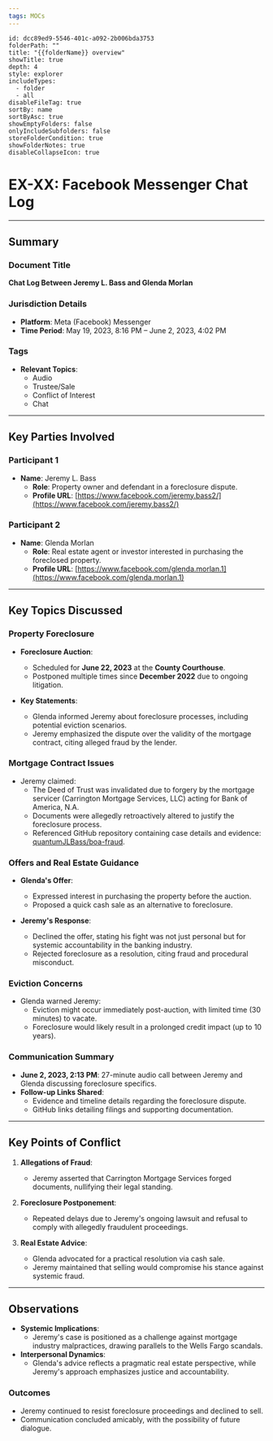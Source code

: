 ```yaml
---
tags: MOCs
---
```

```folder-overview
id: dcc89ed9-5546-401c-a092-2b006bda3753
folderPath: ""
title: "{{folderName}} overview"
showTitle: true
depth: 4
style: explorer
includeTypes:
  - folder
  - all
disableFileTag: true
sortBy: name
sortByAsc: true
showEmptyFolders: false
onlyIncludeSubfolders: false
storeFolderCondition: true
showFolderNotes: true
disableCollapseIcon: true
```

# EX-XX: Facebook Messenger Chat Log

---

## Summary

### Document Title
**Chat Log Between Jeremy L. Bass and Glenda Morlan**

### Jurisdiction Details
- **Platform**: Meta (Facebook) Messenger
- **Time Period**: May 19, 2023, 8:16 PM – June 2, 2023, 4:02 PM

### Tags
- **Relevant Topics**:
  - Audio
  - Trustee/Sale
  - Conflict of Interest
  - Chat

---

## Key Parties Involved

### Participant 1
- **Name**: Jeremy L. Bass
  - **Role**: Property owner and defendant in a foreclosure dispute.
  - **Profile URL**: [https://www.facebook.com/jeremy.bass2/](https://www.facebook.com/jeremy.bass2/)

### Participant 2
- **Name**: Glenda Morlan
  - **Role**: Real estate agent or investor interested in purchasing the foreclosed property.
  - **Profile URL**: [https://www.facebook.com/glenda.morlan.1](https://www.facebook.com/glenda.morlan.1)

---

## Key Topics Discussed

### Property Foreclosure
- **Foreclosure Auction**:
  - Scheduled for **June 22, 2023** at the **County Courthouse**.
  - Postponed multiple times since **December 2022** due to ongoing litigation.

- **Key Statements**:
  - Glenda informed Jeremy about foreclosure processes, including potential eviction scenarios.
  - Jeremy emphasized the dispute over the validity of the mortgage contract, citing alleged fraud by the lender.

### Mortgage Contract Issues
- Jeremy claimed:
  - The Deed of Trust was invalidated due to forgery by the mortgage servicer (Carrington Mortgage Services, LLC) acting for Bank of America, N.A.
  - Documents were allegedly retroactively altered to justify the foreclosure process.
  - Referenced GitHub repository containing case details and evidence: [quantumJLBass/boa-fraud](https://github.com/quantumJLBass/boa-fraud).

### Offers and Real Estate Guidance
- **Glenda's Offer**:
  - Expressed interest in purchasing the property before the auction.
  - Proposed a quick cash sale as an alternative to foreclosure.

- **Jeremy's Response**:
  - Declined the offer, stating his fight was not just personal but for systemic accountability in the banking industry.
  - Rejected foreclosure as a resolution, citing fraud and procedural misconduct.

### Eviction Concerns
- Glenda warned Jeremy:
  - Eviction might occur immediately post-auction, with limited time (30 minutes) to vacate.
  - Foreclosure would likely result in a prolonged credit impact (up to 10 years).

### Communication Summary
- **June 2, 2023, 2:13 PM**: 27-minute audio call between Jeremy and Glenda discussing foreclosure specifics.
- **Follow-up Links Shared**:
  - Evidence and timeline details regarding the foreclosure dispute.
  - GitHub links detailing filings and supporting documentation.

---

## Key Points of Conflict

1. **Allegations of Fraud**:
   - Jeremy asserted that Carrington Mortgage Services forged documents, nullifying their legal standing.
   
2. **Foreclosure Postponement**:
   - Repeated delays due to Jeremy's ongoing lawsuit and refusal to comply with allegedly fraudulent proceedings.

3. **Real Estate Advice**:
   - Glenda advocated for a practical resolution via cash sale.
   - Jeremy maintained that selling would compromise his stance against systemic fraud.

---

## Observations

- **Systemic Implications**:
  - Jeremy's case is positioned as a challenge against mortgage industry malpractices, drawing parallels to the Wells Fargo scandals.
- **Interpersonal Dynamics**:
  - Glenda's advice reflects a pragmatic real estate perspective, while Jeremy's approach emphasizes justice and accountability.

### Outcomes
- Jeremy continued to resist foreclosure proceedings and declined to sell.
- Communication concluded amicably, with the possibility of future dialogue.




